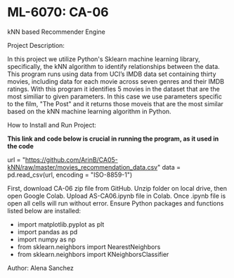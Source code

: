 # ML-6070: CA-06

kNN based Recommender Engine

Project Description: 

In this project we utilize Python's Sklearn machine learning library, specifically, the kNN algorithm to identify relationships between the data. This program runs using data from UCI’s IMDB data set containing thirty movies, including data for each movie across seven genres and their IMDB ratings. With this program it identifies 5 movies in the dataset that are the most similiar to given parameters. In this case we use parameters specific to the film, "The Post" and it returns those moveis that are the most similar based on the kNN machine learning algorithm in Python.

How to Install and Run Project:

**This link and code below is crucial in running the program, as it used in the code**

url = "https://github.com/ArinB/CA05-kNN/raw/master/movies_recommendation_data.csv"
data = pd.read_csv(url, encoding = "ISO-8859-1") 

First, download CA-06 zip file from GitHub. Unzip folder on local drive, then open Google Colab. Upload AS-CA06.ipynb file in Colab. Once .ipynb file is open all cells will run without error. Ensure Python packages and functions listed below are installed:

- import matplotlib.pyplot as plt
- import pandas as pd
- import numpy as np
- from sklearn.neighbors import NearestNeighbors
- from sklearn.neighbors import KNeighborsClassifier

Author: Alena Sanchez
